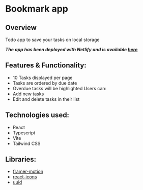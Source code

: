 # Bookmark app

## Overview 
Todo app to save your tasks on local storage

***The app has been deployed with Netlify and is available [here](https://jwtodoapp.netlify.app/)***

## Features & Functionality:
- 10 Tasks displayed per page
- Tasks are ordered by due date 
- Overdue tasks will be highlighted 
Users can:  
- Add new tasks 
- Edit and delete tasks in their list

## Technologies used:
* React
* Typescript 
* Vite
* Tailwind CSS

## Libraries:
* [framer-motion](https://www.npmjs.com/package/framer-motion)
* [react-icons](https://www.npmjs.com/package/react-icons)
* [uuid](https://www.npmjs.com/package/uuid)

